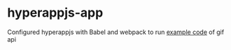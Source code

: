 # hyperappjs-app

Configured hyperappjs with Babel and webpack to run [example code](https://github.com/hyperapp/hyperapp/blob/master/docs/tutorials/gif-search.md)
of gif api
